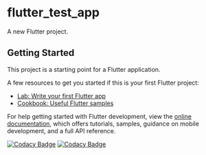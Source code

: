 # flutter_test_app

A new Flutter project.

## Getting Started

This project is a starting point for a Flutter application.

A few resources to get you started if this is your first Flutter project:

- [Lab: Write your first Flutter app](https://docs.flutter.dev/get-started/codelab)
- [Cookbook: Useful Flutter samples](https://docs.flutter.dev/cookbook)

For help getting started with Flutter development, view the
[online documentation](https://docs.flutter.dev/), which offers tutorials,
samples, guidance on mobile development, and a full API reference.

[![Codacy Badge](https://app.codacy.com/project/badge/Grade/616fe39f210e4c889563bfec6d92d451)](https://www.codacy.com/gh/smedinam/flutter-test-app/dashboard?utm_source=github.com&amp;utm_medium=referral&amp;utm_content=smedinam/flutter-test-app&amp;utm_campaign=Badge_Grade)
[![Codacy Badge](https://app.codacy.com/project/badge/Coverage/616fe39f210e4c889563bfec6d92d451)](https://www.codacy.com/gh/smedinam/flutter-test-app/dashboard?utm_source=github.com&utm_medium=referral&utm_content=smedinam/flutter-test-app&utm_campaign=Badge_Coverage)

